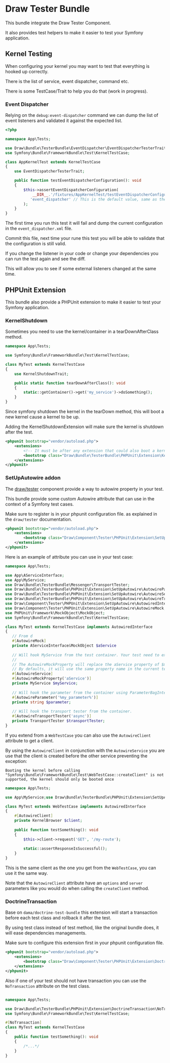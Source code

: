 Draw Tester Bundle
==================

This bundle integrate the Draw Tester Component.

It also provides test helpers to make it easier to test your Symfony application.

## Kernel Testing

When configuring your kernel you may want to test that everything is hooked up correctly.

There is the list of service, event dispatcher, command etc.

There is some TestCase/Trait to help you do that (work in progress).

### Event Dispatcher

Relying on the `debug:event-dispatcher` command we can dump the list of event listeners and validated it against the expected list.

```php
<?php

namespace App\Tests;

use Draw\Bundle\TesterBundle\EventDispatcher\EventDispatcherTesterTrait;
use Symfony\Bundle\FrameworkBundle\Test\KernelTestCase;

class AppKernelTest extends KernelTestCase
{
    use EventDispatcherTesterTrait;

    public function testEventDispatcherConfiguration(): void
    {
        $this->assertEventDispatcherConfiguration(
            __DIR__.'/fixtures/AppKernelTest/testEventDispatcherConfiguration/event_dispatcher.xml',
           'event_dispatcher' // This is the default value, same as the debug:event-dispatcher command
        );
    }
}
```

The first time you run this test it will fail and dump the current configuration in the `event_dispatcher.xml` file.

Commit this file, next time your rune this test you will be able to validate that the configuration is still valid.

If you change the listener in your code or change your dependencies you can run the test again and see the diff.

This will allow you to see if some external listeners changed at the same time.

## PHPUnit Extension

This bundle also provide a PHPUnit extension to make it easier to test your Symfony application.

### KernelShutdown

Sometimes you need to use the kernel/container in a tearDownAfterClass method.

```php
namespace App\Tests;

use Symfony\Bundle\FrameworkBundle\Test\KernelTestCase;

class MyTest extends KernelTestCase
{
    use KernelShutdownTrait;

    public static function tearDownAfterClass(): void
    {
        static::getContainer()->get('my_service')->doSomething();
    }
}
```

Since symfony shutdown the kernel in the tearDown method, this will boot a new kernel cause a kernel to be up.

Adding the KernelShutdownExtension will make sure the kernel is shutdown after the test.

```xml
<phpunit bootstrap="vendor/autoload.php">
    <extensions>
        <!-- It must be after any extension that could also boot a kernel -->
        <bootstrap class="Draw\Bundle\TesterBundle\PHPUnit\Extension\KernelShutdown\KernelShutdownExtension"/>
    </extensions>
</phpunit>
```

### SetUpAutowire addon

The [draw/tester](https://github.com/mpoiriert/tester) component provide a way to autowire property in your test.

This bundle provide some custom Autowire attribute that can use in the context of a Symfony test cases.

Make sure to register is in your phpunit configuration file. as explained in the `draw/tester` documentation.

```xml
<phpunit bootstrap="vendor/autoload.php">
    <extensions>
        <bootstrap class="Draw\Component\Tester\PHPUnit\Extension\SetUpAutowire\SetUpAutowireExtension"/>
    </extensions>
</phpunit>
```

Here is an example of attribute you can use in your test case:

```php
namespace App\Tests;

use App\AServiceInterface;
use App\MyService;
use Draw\Bundle\TesterBundle\Messenger\TransportTester;
use Draw\Bundle\TesterBundle\PHPUnit\Extension\SetUpAutowire\AutowireParameter;
use Draw\Bundle\TesterBundle\PHPUnit\Extension\SetUpAutowire\AutowireService;
use Draw\Bundle\TesterBundle\PHPUnit\Extension\SetUpAutowire\AutowireTransportTester;
use Draw\Component\Tester\PHPUnit\Extension\SetUpAutowire\AutowiredInterface;
use Draw\Component\Tester\PHPUnit\Extension\SetUpAutowire\AutowireMock;
use PHPUnit\Framework\MockObject\MockObject;
use Symfony\Bundle\FrameworkBundle\Test\KernelTestCase;

class MyTest extends KernelTestCase implements AutowiredInterface
{
   // From d
   #[AutowireMock]
   private AServiceInterface&MockObject $aService
   
   // Will hook MyService from the test container. Your test need to extend KernelTestCase.
   //
   // The AutowireMockProperty will replace the aService property of $myService. 
   // By defaults, it will use the same property name in the current test case but you can specify a different one using the second parameter.
   #[AutowireService]
   #[AutowireMockProperty('aService')]
   private MyService $myService;
   
   // Will hook the parameter from the container using ParameterBagInterface::resolveValue
   #[AutowireParameter('%my_parameter%')]
   private string $parameter;
   
   // Will hook the transport tester from the container.
   #[AutowireTransportTester('async')]
   private TransportTester $transportTester;
}
```

If you extend from a `WebTestCase` you can also use the `AutowireClient` attribute to get a client.

By using the `AutowireClient` in conjunction with the `AutowireService` you are use that the client is
created before the other service preventing the exception:

`Booting the kernel before calling "Symfony\Bundle\FrameworkBundle\Test\WebTestCase::createClient" is not supported, the kernel should only be booted once`

```php
namespace App\Tests;

use App\MyService;use Draw\Bundle\TesterBundle\PHPUnit\Extension\SetUpAutowire\AutowireClient;use Draw\Component\Tester\PHPUnit\Extension\SetUpAutowire\AutowiredInterface;use Symfony\Bundle\FrameworkBundle\KernelBrowser;use Symfony\Bundle\FrameworkBundle\Test\WebTestCase;

class MyTest extends WebTestCase implements AutowiredInterface
{
    #[AutowireClient]
    private KernelBrowser $client;
   
    public function testSomething(): void
    {
        $this->client->request('GET', '/my-route');
        
        static::assertResponseIsSuccessful();
    }
}
```

This is the same client as the one you get from the `WebTestCase`, you can use it the same way.

Note that the `AutowireClient` attribute have an `options` and `server` parameters like you would do when calling the `createClient` method.

### DoctrineTransaction

Base on `dama/doctrine-test-bundle` this extension will start a transaction before each test class and rollback it after the test.

By using test class instead of test method, like the original bundle does, it will ease dependencies managements.

Make sure to configure this extension first in your phpunit configuration file.

```xml
<phpunit bootstrap="vendor/autoload.php">
    <extensions>
        <bootstrap class="Draw\Component\Tester\PHPUnit\Extension\DoctrineTransaction\DoctrineTransactionExtension"/>
    </extensions>
</phpunit>
```

Also if one of your test should not have transaction you can use the `NoTransaction` attribute on the test class.

```php

namespace App\Tests;

use Draw\Bundle\TesterBundle\PHPUnit\Extension\DoctrineTransaction\NoTransaction;
use Symfony\Bundle\FrameworkBundle\Test\KernelTestCase;

#[NoTransaction]
class MyTest extends KernelTestCase
{
    public function testSomething(): void
    {
        /*...*/
    }
}
```